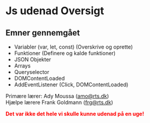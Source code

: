 # Js udenad Oversigt
## Emner gennemgået

* Variabler (var, let, const) (Overskrive og oprette)
* Funktioner (Definere og kalde funktioner)
* JSON Objekter
* Arrays
* Queryselector
* DOMContentLoaded
* AddEventListener (Click, DOMContentLoaded)

Primære lærer: Ady Moussa (amo@rts.dk)<br>
Hjælpe lærere Frank Goldmann (frg@rts.dk)


**<span style="color: red;">Det var ikke det hele vi skulle kunne udenad på en uge!</span>**